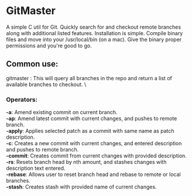 # GitMaster
A simple C util for Git. Quickly search for and checkout remote branches along with additional listed features. Installation is simple. Compile binary files and move into your /usr/local/bin (on a mac). Give the binary proper permissions and you're good to go.

## Common use: 
gitmaster <name of branch>: This will query all branches in the repo and return a list of available branches to checkout. \
### Operators: 
**-a**: Amend existing commit on current branch. \
**-ap**: Amend latest commit with current changes, and pushes to remote branch. \
**-apply**: Applies selected patch as a commit with same name as patch description. \
**-c**: Creates a new commit with current changes, and entered description and pushes to remote branch. \
**-commit**: Creates commit from current changes with provided description. \
**-rs**: Resets branch head by nth amount, and stashes changes with description text entered. \
**-rebase**: Allows user to reset branch head and rebase to remote or local branches. \
**-stash**: Creates stash with provided name of current changes. 
